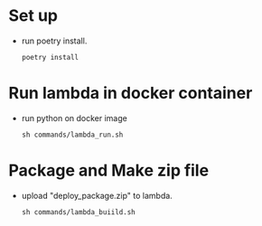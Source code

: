 
# Set up
- run poetry install.
  
  `poetry install`


# Run lambda in docker container
- run python on docker image
  
  `sh commands/lambda_run.sh`

# Package and Make zip file
- upload "deploy_package.zip" to lambda.
  
  `sh commands/lambda_buiild.sh`


